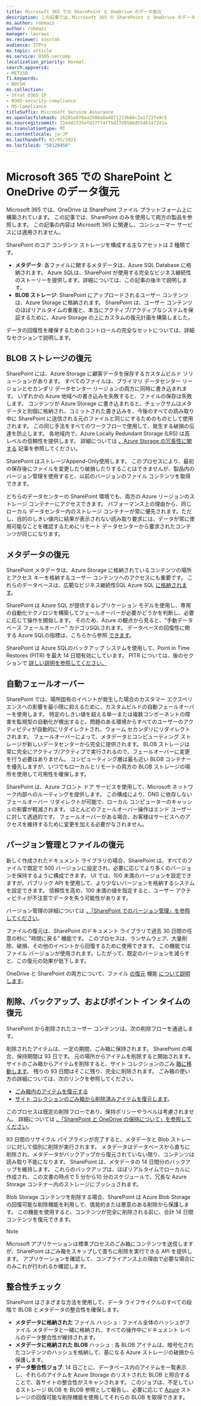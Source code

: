 ```yaml
---
title: Microsoft 365 での SharePoint と OneDrive のデータ復元
description: この記事では、Microsoft 365 の SharePoint と OneDrive のデータ復元の概要について説明します。
ms.author: robmazz
author: robmazz
manager: laurawi
ms.reviewer: sosstah
audience: ITPro
ms.topic: article
ms.service: O365-seccomp
localization_priority: Normal
search.appverid:
- MET150
f1.keywords:
- NOCSH
ms.collection:
- Strat_O365_IP
- M365-security-compliance
- MS-Compliance
titleSuffix: Microsoft Service Assurance
ms.openlocfilehash: 26281e076ea2500a0a4071233b88c2a1f23fe9c5
ms.sourcegitcommit: 21ed42335efd37774ff5d17d9586d5546147241a
ms.translationtype: MT
ms.contentlocale: ja-JP
ms.lasthandoff: 02/05/2021
ms.locfileid: "50120456"
---
```

# <a name="sharepoint-and-onedrive-data-resiliency-in-microsoft-365"></a>Microsoft 365 での SharePoint と OneDrive のデータ復元

Microsoft 365 では、OneDrive は SharePoint ファイル プラットフォーム上に構築されています。 この記事では、SharePoint のみを使用して両方の製品を参照します。 この記事の内容は Microsoft 365 に関連し、コンシューマー サービスには適用されません。

SharePoint のコア コンテンツ ストレージを構成する主なアセットは 2 種類です。

- **メタデータ**: 各ファイルに関するメタデータは、Azure SQL Database に格納されます。 Azure SQLは、SharePoint が使用する完全なビジネス継続性のストーリーを提供します。詳細については、この記事の後半で説明します。
- **BLOB ストレージ**: SharePoint にアップロードされるユーザー コンテンツは、Azure Storage に格納されます。 SharePoint は、ユーザー コンテンツのほぼリアルタイムの重複と、本当にアクティブ/アクティブなシステムを保証するために、Azure Storage の上にカスタムの復元計画を構築しました。

データの回復性を確保するためのコントロールの完全なセットについては、詳細なセクションで説明します。

## <a name="blob-storage-resilience"></a>BLOB ストレージの復元

SharePoint には、Azure Storage に顧客データを保存するカスタムビルド ソリューションがあります。 すべてのファイルは、プライマリ データセンター リージョンとセカンダリ データセンター リージョンの両方に同時に書き込まれます。 いずれかの Azure 地域への書き込みを失敗すると、ファイルの保存は失敗します。 コンテンツが Azure Storage に書き込まれると、チェックサムはメタデータと別個に格納され、コミットされた書き込みを、今後のすべての読み取り中に SharePoint に送信される元のファイルと同じにするためのものとして使用されます。 この同じ手法をすべてのワークフローで使用して、発生する破損の伝達を防止します。 各地域内で、Azure Locally Redundant Storage (LRS) は高レベルの信頼性を提供します。 詳細については [、Azure Storage の冗長性に関する](/azure/storage/common/storage-redundancy-lrs) 記事を参照してください。

SharePoint はストレージAppend-Only使用します。 このプロセスにより、最初の保存後にファイルを変更したり破損したりすることはできませんが、製品内のバージョン管理を使用すると、以前のバージョンのファイル コンテンツを取得できます。

どちらのデータセンターの SharePoint 環境でも、両方の Azure リージョンのストレージ コンテナーにアクセスできます。 パフォーマンス上の理由から、同じローカル データセンター内のストレージ コンテナーが常に優先されます。ただし、目的のしきい値内に結果が表示されない読み取り要求には、データが常に使用可能なことを確認するためにリモート データセンターから要求されたコンテンツが同じになります。

## <a name="metadata-resilience"></a>メタデータの復元

SharePoint メタデータは、Azure Storage に格納されているコンテンツの場所とアクセス キーを格納するユーザー コンテンツへのアクセスにも重要です。 これらのデータベースは、広範なビジネス継続性SQL Azure SQL [に格納されます](/azure/sql-database/sql-database-business-continuity)。

SharePoint は Azure SQL が提供するレプリケーション モデルを使用し、専用の自動化テクノロジを構築してフェールオーバーが必要かどうかを判断し、必要に応じて操作を開始します。 そのため、Azure の観点から見ると、"手動データベース フェールオーバー" カテゴリSQLされます。 データベースの回復性に関する Azure SQLの指標は、こちらから参照 [できます](/azure/azure-sql/database/business-continuity-high-availability-disaster-recover-hadr-overview#recover-a-database-to-the-existing-server)。

SharePoint は Azure SQLのバックアップ システムを使用して、Point in Time Restores (PITR) を最大 14 日間有効にしています。 PITR については、後のセクションで [詳しい説明を参照してください。](#deletion-backup-and-point-in-time-restore)

## <a name="automated-failover"></a>自動フェールオーバー

SharePoint では、場所固有のイベントが発生した場合のカスタマー エクスペリエンスへの影響を最小限に抑えるために、カスタムビルドの自動フェールオーバーを使用します。 特定のしきい値を超える単一または複数コンポーネントの障害を監視型の自動化が検出すると、問題のある環境からすべてのユーザーのアクティビティが自動的にリダイレクトされ、ウォーム セカンダリにリダイレクトされます。 フェールオーバーによって、メタデータとコンピューティング ストレージが新しいデータセンターから完全に提供されます。 BLOB ストレージは常に完全にアクティブ/アクティブで実行されるので、フェールオーバーに変更を行う必要はありません。 コンピューティング層は最も近い BLOB コンテナーを優先しますが、いつでもローカルとリモートの両方の BLOB ストレージの場所を使用して可用性を確保します。

SharePoint は、Azure フロント ドア サービスを使用して、Microsoft ネットワーク内部へのルーティングを提供します。 この構成により、DNS に依存しないフェールオーバー リダイレクトが可能で、ローカル コンピューターのキャッシュの影響が軽減されます。 ほとんどのフェールオーバー操作はエンド ユーザーに対して透過的です。 フェールオーバーがある場合、お客様はサービスへのアクセスを維持するために変更を加える必要がなされません。

## <a name="versioning-and-files-restore"></a>バージョン管理とファイルの復元

新しく作成されたドキュメント ライブラリの場合、SharePoint は、すべてのファイルで既定で 500 バージョンに設定され、必要に応じてより多くのバージョンを保持するように構成できます。 UI では、100 未満のバージョンを設定できますが、パブリック API を使用して、より少ないバージョンを格納するシステムを設定できます。 信頼性を高め、100 未満の値を指定すると、ユーザー アクティビティが不注意でデータを失う可能性があります。

バージョン管理の詳細については [、「SharePoint でのバージョン管理」を参照してください](/microsoft-365/community/versioning-basics-best-practices)。

ファイルの復元は、SharePoint のドキュメント ライブラリで過去 30 日間の任意の秒に "時間に戻る" 機能です。 このプロセスは、ランサムウェア、大量削除、破損、その他のイベントから回復するために使用できます。 この機能ではファイル バージョンが使用されます。したがって、既定のバージョンを減らすと、この復元の効果が低下します。

OneDrive と SharePoint の両方について、ファイル [の復元](https://support.office.com/article/restore-your-onedrive-fa231298-759d-41cf-bcd0-25ac53eb8a15) 機能 [について説明します](https://support.office.com/article/Restore-a-document-library-317791c3-8bd0-4dfd-8254-3ca90883d39a)。

## <a name="deletion-backup-and-point-in-time-restore"></a>削除、バックアップ、およびポイント イン タイムの復元

SharePoint から削除されたユーザー コンテンツは、次の削除フローを通過します。

削除されたアイテムは、一定の期間、ごみ箱に保持されます。 SharePoint の場合、保持期間は 93 日です。 元の場所からアイテムを削除すると開始されます。 サイトのごみ箱からアイテムを削除すると、サイト コレクションのごみ [箱に移動します](https://support.office.com/article/restore-deleted-items-from-the-site-collection-recycle-bin-5fa924ee-16d7-487b-9a0a-021b9062d14b)。 残りの 93 日間はそこに残り、完全に削除されます。 ごみ箱の使い方の詳細については、次のリンクを参照してください。

- [ごみ箱内のアイテムを復元する](https://support.office.com/article/Restore-items-in-the-Recycle-Bin-of-a-SharePoint-site-6df466b6-55f2-4898-8d6e-c0dff851a0be)
- [サイト コレクションのごみ箱から削除済みアイテムを復元します](https://support.office.com/article/Restore-deleted-items-from-the-site-collection-recycle-bin-5fa924ee-16d7-487b-9a0a-021b9062d14b)。

このプロセスは既定の削除フローであり、保持ポリシーやラベルは考慮されません。 詳細については [、「SharePoint と OneDrive の保持について」を参照してください](/microsoft-365/compliance/retention-policies-sharepoint)。

93 日間のリサイクル パイプラインが完了すると、メタデータと Blob ストレージに対して個別に削除が実行されます。 メタデータはデータベースから直ちに削除され、メタデータがバックアップから復元されていない限り、コンテンツは読み取り不能になります。 SharePoint は、メタデータの 14 日間分のバックアップを維持します。 これらのバックアップは、ほぼリアルタイムでローカルに作成され、この文書の時点で 5 分から[](/azure/sql-database/sql-database-automated-backups)10 分のスケジュールで、冗長な Azure Storage コンテナー内のストレージにプッシュされます。

Blob Storage コンテンツを削除する場合、SharePoint は Azure Blob Storage の回復可能な削除機能を利用して、偶発的または悪意のある削除から保護します。 この機能を使用すると、コンテンツが完全に削除される前に、合計 14 日間コンテンツを復元できます。

>[!Note]
>Microsoft アプリケーションは標準プロセスのごみ箱にコンテンツを送信しますが、SharePoint はごみ箱をスキップして直ちに削除を実行できる API を提供します。 アプリケーションを確認して、コンプライアンス上の理由で必要な場合にのみこれが行われるか確認します。

## <a name="integrity-checks"></a>整合性チェック

SharePoint はさまざまな方法を使用して、データ ライフサイクルのすべての段階で BLOB とメタデータの整合性を確保します。

- **メタデータに格納された** ファイル ハッシュ : ファイル全体のハッシュがファイル メタデータと一緒に格納され、すべての操作中にドキュメント レベルのデータ整合性が維持されます。
- **メタデータに格納された BLOB** ハッシュ : 各 BLOB アイテムは、暗号化されたコンテンツのハッシュを格納して、基になる Azure ストレージの破損から保護します。
- **データ整合性ジョブ**: 14 日ごとに、データベース内のアイテムを一覧表示し、それらのアイテムを Azure Storage のリストされた BLOB と照合することで、各サイトの整合性がスキャンされます。 このジョブは、不足しているストレージ BLOB を BLOB 参照として報告し、必要に応じて [Azure](/azure/storage/blobs/soft-delete-blob-overview) ストレージの回復可能な削除機能を使用してそれらの BLOB を取得できます。
